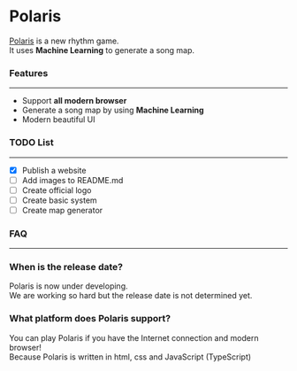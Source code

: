 # Polaris
[Polaris](https://polarisofficial.github.io/website/ "Polaris official website") is a new rhythm game.  
It uses **Machine Learning** to generate a song map.
### Features
*****
- Support **all modern browser**
- Generate a song map by using **Machine Learning**
- Modern beautiful UI

### TODO List
*****
- [x] Publish a website
- [ ] Add images to README.md
- [ ] Create official logo
- [ ] Create basic system
- [ ] Create map generator

### FAQ
*****
### When is the release date?
Polaris is now under developing.  
We are working so hard but the release date is not determined yet.   

### What platform does Polaris support?
You can play Polaris if you have the Internet connection and modern browser!  
Because Polaris is written in html, css and JavaScript (TypeScript)

